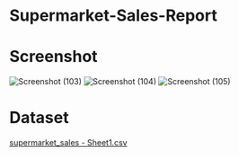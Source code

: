 # Supermarket-Sales-Report

# Screenshot

![Screenshot (103)](https://user-images.githubusercontent.com/119953976/209433569-8feccfb9-41bc-45b8-839f-78e60269e7cd.png)
![Screenshot (104)](https://user-images.githubusercontent.com/119953976/209433575-f9558f1b-3a41-4718-bad3-1c95706e0c52.png)
![Screenshot (105)](https://user-images.githubusercontent.com/119953976/209433579-b7945c17-54b4-417c-8570-9da5b96f112d.png)

# Dataset
[supermarket_sales - Sheet1.csv](https://github.com/himanshuranjan933/Supermarket-Sales-Report/files/10298442/supermarket_sales.-.Sheet1.csv)
